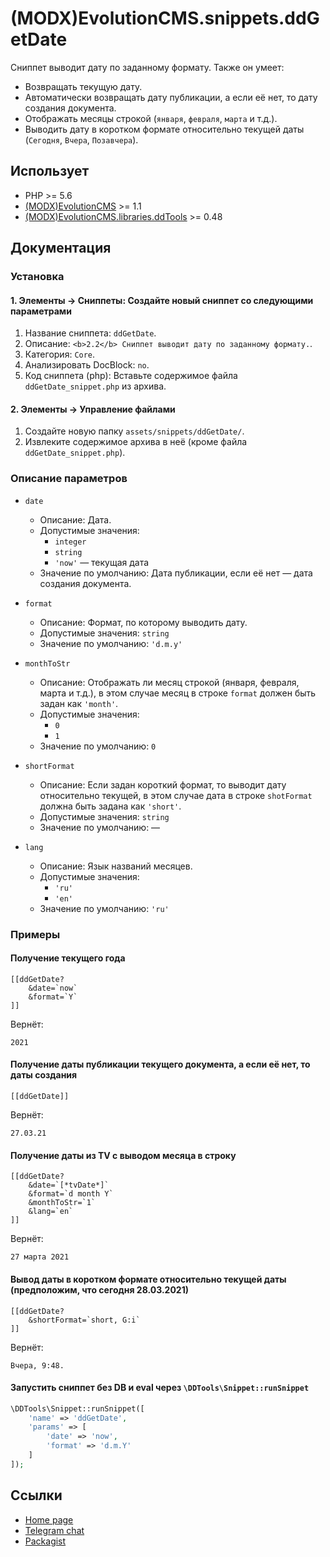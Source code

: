 # (MODX)EvolutionCMS.snippets.ddGetDate

Сниппет выводит дату по заданному формату. Также он умеет:
* Возвращать текущую дату.
* Автоматически возвращать дату публикации, а если её нет, то дату создания документа.
* Отображать месяцы строкой (`января`, `февраля`, `марта` и т.д.).
* Выводить дату в коротком формате относительно текущей даты (`Сегодня`, `Вчера`, `Позавчера`).


## Использует

* PHP >= 5.6
* [(MODX)EvolutionCMS](https://github.com/evolution-cms/evolution) >= 1.1
* [(MODX)EvolutionCMS.libraries.ddTools](https://code.divandesign.biz/modx/ddtools) >= 0.48


## Документация


### Установка


#### 1. Элементы → Сниппеты: Создайте новый сниппет со следующими параметрами

1. Название сниппета: `ddGetDate`.
2. Описание: `<b>2.2</b> Сниппет выводит дату по заданному формату.`.
3. Категория: `Core`.
4. Анализировать DocBlock: `no`.
5. Код сниппета (php): Вставьте содержимое файла `ddGetDate_snippet.php` из архива.


#### 2. Элементы → Управление файлами

1. Создайте новую папку `assets/snippets/ddGetDate/`.
2. Извлеките содержимое архива в неё (кроме файла `ddGetDate_snippet.php`).


### Описание параметров

* `date`
	* Описание: Дата.
	* Допустимые значения:
		* `integer`
		* `string`
		* `'now'` — текущая дата
	* Значение по умолчанию: Дата публикации, если её нет — дата создания документа.
	
* `format`
	* Описание: Формат, по которому выводить дату.
	* Допустимые значения: `string`
	* Значение по умолчанию: `'d.m.y'`
	
* `monthToStr`
	* Описание: Отображать ли месяц строкой (января, февраля, марта и т.д.), в этом случае месяц в строке `format` должен быть задан как `'month'`.
	* Допустимые значения:
		* `0`
		* `1`
	* Значение по умолчанию: `0`
	
* `shortFormat`
	* Описание: Если задан короткий формат, то выводит дату относительно текущей, в этом случае дата в строке `shotFormat` должна быть задана как `'short'`.
	* Допустимые значения: `string`
	* Значение по умолчанию: —
	
* `lang`
	* Описание: Язык названий месяцев.
	* Допустимые значения:
		* `'ru'`
		* `'en'`
	* Значение по умолчанию: `'ru'`


### Примеры


#### Получение текущего года

```
[[ddGetDate?
	&date=`now`
	&format=`Y`
]]
```

Вернёт:

```
2021
```


#### Получение даты публикации текущего документа, а если её нет, то даты создания

```
[[ddGetDate]]
```

Вернёт:

```
27.03.21
```


#### Получение даты из TV с выводом месяца в строку

```
[[ddGetDate?
	&date=`[*tvDate*]`
	&format=`d month Y`
	&monthToStr=`1`
	&lang=`en`
]]
```

Вернёт:

```
27 марта 2021
```


#### Вывод даты в коротком формате относительно текущей даты (предположим, что сегодня 28.03.2021)

```
[[ddGetDate?
	&shortFormat=`short, G:i`
]]
```

Вернёт:

```
Вчера, 9:48.
```


#### Запустить сниппет без DB и eval через `\DDTools\Snippet::runSnippet`

```php
\DDTools\Snippet::runSnippet([
	'name' => 'ddGetDate',
	'params' => [
		'date' => 'now',
		'format' => 'd.m.Y'
	]
]);
```


## Ссылки

* [Home page](https://code.divandesign.biz/modx/ddgetdate)
* [Telegram chat](https://t.me/dd_code)
* [Packagist](https://packagist.org/packages/dd/evolutioncms-snippets-ddgetdate)


<link rel="stylesheet" type="text/css" href="https://DivanDesign.ru/assets/files/ddMarkdown.css" />